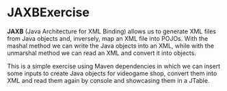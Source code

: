 # JAXBExercise
**JAXB** (Java Architecture for XML Binding) allows us to generate XML files from Java objects and, inversely, map an XML file into POJOs.
With the mashal method we can write the Java objects into an XML, while with the unmarshal method we can read an XML and convert it into objects.

This is a simple exercise using Maven dependencies in which we can insert some inputs to create Java objects for videogame shop, convert them into XML and read them again by console and showcasing them in a JTable.


